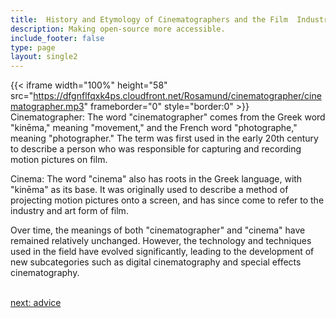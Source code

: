 ```yaml
---
title:  History and Etymology of Cinematographers and the Film  Industry
description: Making open-source more accessible.
include_footer: false
type: page
layout: single2
---
```


{{< iframe width="100%" height="58" src="https://dfgnflfqxk4ps.cloudfront.net/Rosamund/cinematographer/cinematographer.mp3" frameborder="0" style="border:0" >}}<br>
Cinematographer: The word "cinematographer" comes from the Greek word "kinēma," meaning "movement," and the French word "photographe," meaning "photographer." The term was first used in the early 20th century to describe a person who was responsible for capturing and recording motion pictures on film.

Cinema: The word "cinema" also has roots in the Greek language, with "kinēma" as its base. It was originally used to describe a method of projecting motion pictures onto a screen, and has since come to refer to the industry and art form of film.

Over time, the meanings of both "cinematographer" and "cinema" have remained relatively unchanged. However, the technology and techniques used in the field have evolved significantly, leading to the development of new subcategories such as digital cinematography and special effects cinematography.

<br>
<a href="https://workdojos.com/cinematographer/advice">next: advice</a>
<br>
</p>